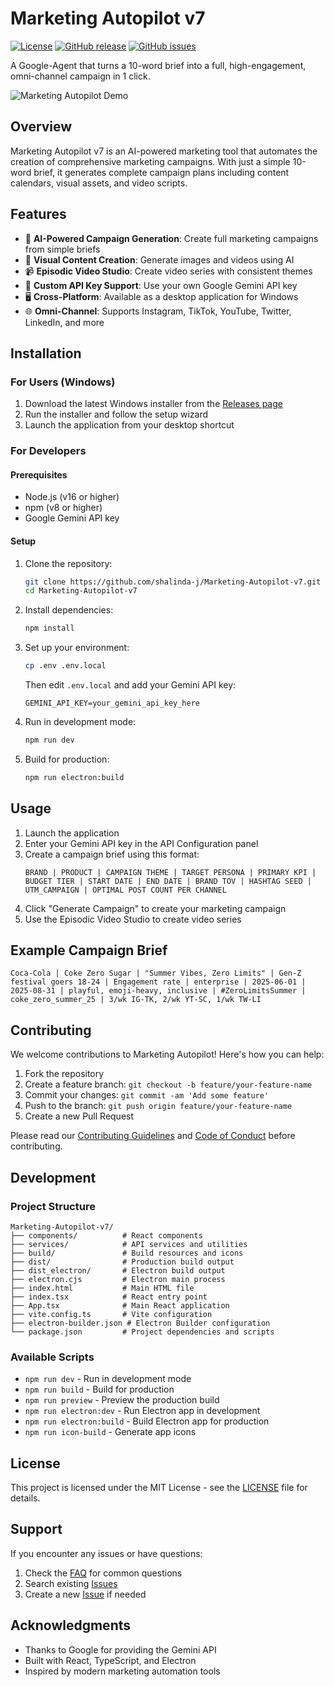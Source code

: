 # Marketing Autopilot v7

[![License](https://img.shields.io/badge/license-MIT-blue.svg)](https://github.com/shalinda-j/Marketing-Autopilot-v7/blob/main/LICENSE)
[![GitHub release](https://img.shields.io/github/release/shalinda-j/Marketing-Autopilot-v7.svg)](https://github.com/shalinda-j/Marketing-Autopilot-v7/releases)
[![GitHub issues](https://img.shields.io/github/issues/shalinda-j/Marketing-Autopilot-v7.svg)](https://github.com/shalinda-j/Marketing-Autopilot-v7/issues)

A Google-Agent that turns a 10-word brief into a full, high-engagement, omni-channel campaign in 1 click.

![Marketing Autopilot Demo](https://placehold.co/800x400?text=Marketing+Autopilot+Demo+Screenshot)

## Overview

Marketing Autopilot v7 is an AI-powered marketing tool that automates the creation of comprehensive marketing campaigns. With just a simple 10-word brief, it generates complete campaign plans including content calendars, visual assets, and video scripts.

## Features

- 🚀 **AI-Powered Campaign Generation**: Create full marketing campaigns from simple briefs
- 🎨 **Visual Content Creation**: Generate images and videos using AI
- 📹 **Episodic Video Studio**: Create video series with consistent themes
- 🔧 **Custom API Key Support**: Use your own Google Gemini API key
- 🖥️ **Cross-Platform**: Available as a desktop application for Windows
- 🌐 **Omni-Channel**: Supports Instagram, TikTok, YouTube, Twitter, LinkedIn, and more

## Installation

### For Users (Windows)

1. Download the latest Windows installer from the [Releases page](https://github.com/shalinda-j/Marketing-Autopilot-v7/releases)
2. Run the installer and follow the setup wizard
3. Launch the application from your desktop shortcut

### For Developers

#### Prerequisites
- Node.js (v16 or higher)
- npm (v8 or higher)
- Google Gemini API key

#### Setup

1. Clone the repository:
   ```bash
   git clone https://github.com/shalinda-j/Marketing-Autopilot-v7.git
   cd Marketing-Autopilot-v7
   ```

2. Install dependencies:
   ```bash
   npm install
   ```

3. Set up your environment:
   ```bash
   cp .env .env.local
   ```
   Then edit `.env.local` and add your Gemini API key:
   ```
   GEMINI_API_KEY=your_gemini_api_key_here
   ```

4. Run in development mode:
   ```bash
   npm run dev
   ```

5. Build for production:
   ```bash
   npm run electron:build
   ```

## Usage

1. Launch the application
2. Enter your Gemini API key in the API Configuration panel
3. Create a campaign brief using this format:
   ```
   BRAND | PRODUCT | CAMPAIGN THEME | TARGET PERSONA | PRIMARY KPI | BUDGET TIER | START DATE | END DATE | BRAND TOV | HASHTAG SEED | UTM_CAMPAIGN | OPTIMAL POST COUNT PER CHANNEL
   ```
4. Click "Generate Campaign" to create your marketing campaign
5. Use the Episodic Video Studio to create video series

## Example Campaign Brief

```
Coca-Cola | Coke Zero Sugar | "Summer Vibes, Zero Limits" | Gen-Z festival goers 18-24 | Engagement rate | enterprise | 2025-06-01 | 2025-08-31 | playful, emoji-heavy, inclusive | #ZeroLimitsSummer | coke_zero_summer_25 | 3/wk IG-TK, 2/wk YT-SC, 1/wk TW-LI
```

## Contributing

We welcome contributions to Marketing Autopilot! Here's how you can help:

1. Fork the repository
2. Create a feature branch: `git checkout -b feature/your-feature-name`
3. Commit your changes: `git commit -am 'Add some feature'`
4. Push to the branch: `git push origin feature/your-feature-name`
5. Create a new Pull Request

Please read our [Contributing Guidelines](CONTRIBUTING.md) and [Code of Conduct](CODE_OF_CONDUCT.md) before contributing.

## Development

### Project Structure

```
Marketing-Autopilot-v7/
├── components/          # React components
├── services/            # API services and utilities
├── build/               # Build resources and icons
├── dist/                # Production build output
├── dist_electron/       # Electron build output
├── electron.cjs         # Electron main process
├── index.html           # Main HTML file
├── index.tsx            # React entry point
├── App.tsx              # Main React application
├── vite.config.ts       # Vite configuration
├── electron-builder.json # Electron Builder configuration
└── package.json         # Project dependencies and scripts
```

### Available Scripts

- `npm run dev` - Run in development mode
- `npm run build` - Build for production
- `npm run preview` - Preview the production build
- `npm run electron:dev` - Run Electron app in development
- `npm run electron:build` - Build Electron app for production
- `npm run icon-build` - Generate app icons

## License

This project is licensed under the MIT License - see the [LICENSE](LICENSE) file for details.

## Support

If you encounter any issues or have questions:

1. Check the [FAQ](FAQ.md) for common questions
2. Search existing [Issues](https://github.com/shalinda-j/Marketing-Autopilot-v7/issues)
3. Create a new [Issue](https://github.com/shalinda-j/Marketing-Autopilot-v7/issues/new) if needed

## Acknowledgments

- Thanks to Google for providing the Gemini API
- Built with React, TypeScript, and Electron
- Inspired by modern marketing automation tools
